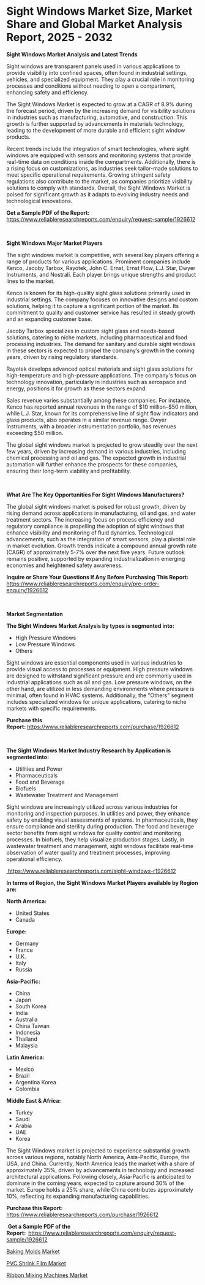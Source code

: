 <p><h1>Sight Windows Market Size, Market Share and Global Market Analysis Report, 2025 - 2032</h1></p><p><strong>Sight Windows Market Analysis and Latest Trends</strong></p>
<p><p>Sight windows are transparent panels used in various applications to provide visibility into confined spaces, often found in industrial settings, vehicles, and specialized equipment. They play a crucial role in monitoring processes and conditions without needing to open a compartment, enhancing safety and efficiency.</p><p>The Sight Windows Market is expected to grow at a CAGR of 8.9% during the forecast period, driven by the increasing demand for visibility solutions in industries such as manufacturing, automotive, and construction. This growth is further supported by advancements in materials technology, leading to the development of more durable and efficient sight window products. </p><p>Recent trends include the integration of smart technologies, where sight windows are equipped with sensors and monitoring systems that provide real-time data on conditions inside the compartments. Additionally, there is a rising focus on customizations, as industries seek tailor-made solutions to meet specific operational requirements. Growing stringent safety regulations also contribute to the market, as companies prioritize visibility solutions to comply with standards. Overall, the Sight Windows Market is poised for significant growth as it adapts to evolving industry needs and technological innovations.</p></p>
<p><strong>Get a Sample PDF of the Report:&nbsp;</strong> <a href="https://www.reliableresearchreports.com/enquiry/request-sample/1926612?utm_campaign=11&utm_medium=2&utm_source=Github&utm_content=ia&utm_term=15012025&utm_id=sight-windows">https://www.reliableresearchreports.com/enquiry/request-sample/1926612</a></p>
<p>&nbsp;</p>
<p><strong>Sight Windows Major Market Players</strong></p>
<p><p>The sight windows market is competitive, with several key players offering a range of products for various applications. Prominent companies include Kenco, Jacoby Tarbox, Rayotek, John C. Ernst, Ernst Flow, L.J. Star, Dwyer Instruments, and Nostrali. Each player brings unique strengths and product lines to the market.</p><p>Kenco is known for its high-quality sight glass solutions primarily used in industrial settings. The company focuses on innovative designs and custom solutions, helping it to capture a significant portion of the market. Its commitment to quality and customer service has resulted in steady growth and an expanding customer base.</p><p>Jacoby Tarbox specializes in custom sight glass and needs-based solutions, catering to niche markets, including pharmaceutical and food processing industries. The demand for sanitary and durable sight windows in these sectors is expected to propel the company’s growth in the coming years, driven by rising regulatory standards.</p><p>Rayotek develops advanced optical materials and sight glass solutions for high-temperature and high-pressure applications. The company's focus on technology innovation, particularly in industries such as aerospace and energy, positions it for growth as these sectors expand.</p><p>Sales revenue varies substantially among these companies. For instance, Kenco has reported annual revenues in the range of $10 million–$50 million, while L.J. Star, known for its comprehensive line of sight flow indicators and glass products, also operates in a similar revenue range. Dwyer Instruments, with a broader instrumentation portfolio, has revenues exceeding $50 million.</p><p>The global sight windows market is projected to grow steadily over the next few years, driven by increasing demand in various industries, including chemical processing and oil and gas. The expected growth in industrial automation will further enhance the prospects for these companies, ensuring their long-term viability and profitability.</p></p>
<p>&nbsp;</p>
<p><strong>What Are The Key Opportunities For Sight Windows Manufacturers?</strong></p>
<p><p>The global sight windows market is poised for robust growth, driven by rising demand across applications in manufacturing, oil and gas, and water treatment sectors. The increasing focus on process efficiency and regulatory compliance is propelling the adoption of sight windows that enhance visibility and monitoring of fluid dynamics. Technological advancements, such as the integration of smart sensors, play a pivotal role in market evolution. Growth trends indicate a compound annual growth rate (CAGR) of approximately 5-7% over the next five years. Future outlook remains positive, supported by expanding industrialization in emerging economies and heightened safety awareness.</p></p>
<p><strong>Inquire or Share Your Questions If Any Before Purchasing This Report:</strong> <a href="https://www.reliableresearchreports.com/enquiry/pre-order-enquiry/1926612?utm_campaign=11&utm_medium=2&utm_source=Github&utm_content=ia&utm_term=15012025&utm_id=sight-windows">https://www.reliableresearchreports.com/enquiry/pre-order-enquiry/1926612</a></p>
<p>&nbsp;</p>
<p><strong>Market Segmentation</strong></p>
<p><strong>The Sight Windows Market Analysis by types is segmented into:</strong></p>
<p><ul><li>High Pressure Windows</li><li>Low Pressure Windows</li><li>Others</li></ul></p>
<p><p>Sight windows are essential components used in various industries to provide visual access to processes or equipment. High pressure windows are designed to withstand significant pressure and are commonly used in industrial applications such as oil and gas. Low pressure windows, on the other hand, are utilized in less demanding environments where pressure is minimal, often found in HVAC systems. Additionally, the "Others" segment includes specialized windows for unique applications, catering to niche markets with specific requirements.</p></p>
<p><strong>Purchase this Report:&nbsp;</strong><a href="https://www.reliableresearchreports.com/purchase/1926612?utm_campaign=11&utm_medium=2&utm_source=Github&utm_content=ia&utm_term=15012025&utm_id=sight-windows">https://www.reliableresearchreports.com/purchase/1926612</a></p>
<p>&nbsp;</p>
<p><strong>The Sight Windows Market Industry Research by Application is segmented into:</strong></p>
<p><ul><li>Utilities and Power</li><li>Pharmaceuticals</li><li>Food and Beverage</li><li>Biofuels</li><li>Wastewater Treatment and Management</li></ul></p>
<p><p>Sight windows are increasingly utilized across various industries for monitoring and inspection purposes. In utilities and power, they enhance safety by enabling visual assessments of systems. In pharmaceuticals, they ensure compliance and sterility during production. The food and beverage sector benefits from sight windows for quality control and monitoring processes. In biofuels, they help visualize production stages. Lastly, in wastewater treatment and management, sight windows facilitate real-time observation of water quality and treatment processes, improving operational efficiency.</p></p>
<p><a href="https://www.reliableresearchreports.com/sight-windows-r1926612?utm_campaign=11&utm_medium=2&utm_source=Github&utm_content=ia&utm_term=15012025&utm_id=sight-windows">&nbsp;https://www.reliableresearchreports.com/sight-windows-r1926612</a></p>
<p><strong>In terms of Region, the Sight Windows Market Players available by Region are:</strong></p>
<p>
    <p> <strong> North America: </strong>
        <ul>
            <li>United States</li>
            <li>Canada</li>
        </ul>
        </p> 
    <p> <strong> Europe: </strong>
        <ul>
            <li>Germany</li>
            <li>France</li>
            <li>U.K.</li>
            <li>Italy</li>
            <li>Russia</li>
        </ul>
        </p> 
    <p> <strong> Asia-Pacific: </strong>
        <ul>
            <li>China</li>
            <li>Japan</li>
            <li>South Korea</li>
            <li>India</li>
            <li>Australia</li>
            <li>China Taiwan</li>
            <li>Indonesia</li>
            <li>Thailand</li>
            <li>Malaysia</li>
        </ul>
        </p> 
    <p> <strong> Latin America: </strong>
        <ul>
            <li>Mexico</li>
            <li>Brazil</li>
            <li>Argentina Korea</li>
            <li>Colombia</li>
        </ul>
        </p> 
    <p> <strong> Middle East & Africa: </strong>
        <ul>
            <li>Turkey</li>
            <li>Saudi</li>
            <li>Arabia</li>
            <li>UAE</li>
            <li>Korea</li>
        </ul>
    </p>
    </p>
<p><p>The Sight Windows market is projected to experience substantial growth across various regions, notably North America, Asia-Pacific, Europe, the USA, and China. Currently, North America leads the market with a share of approximately 35%, driven by advancements in technology and increased architectural applications. Following closely, Asia-Pacific is anticipated to dominate in the coming years, expected to capture around 30% of the market. Europe holds a 25% share, while China contributes approximately 10%, reflecting its expanding manufacturing capabilities.</p></p>
<p><strong>Purchase this Report: </strong><a href="https://www.reliableresearchreports.com/purchase/1926612?utm_campaign=11&utm_medium=2&utm_source=Github&utm_content=ia&utm_term=15012025&utm_id=sight-windows">https://www.reliableresearchreports.com/purchase/1926612</a></p>
<p>&nbsp;<strong>Get a Sample PDF of the Report:&nbsp;&nbsp;</strong><a href="https://www.reliableresearchreports.com/enquiry/request-sample/1926612?utm_campaign=11&utm_medium=2&utm_source=Github&utm_content=ia&utm_term=15012025&utm_id=sight-windows">https://www.reliableresearchreports.com/enquiry/request-sample/1926612</a></p>
<p><strong></strong></p>
<p><p><a href="https://github.com/gukenneth26571/Market-Research-Report-List-1/blob/main/baking-molds-market.md?utm_campaign=11&utm_medium=2&utm_source=Github&utm_content=ia&utm_term=15012025&utm_id=sight-windows">Baking Molds Market</a></p><p><a href="https://github.com/stillsfloria19981/Market-Research-Report-List-1/blob/main/pvc-shrink-film-market.md?utm_campaign=11&utm_medium=2&utm_source=Github&utm_content=ia&utm_term=15012025&utm_id=sight-windows">PVC Shrink Film Market</a></p><p><a href="https://github.com/triattwood9919/Market-Research-Report-List-1/blob/main/ribbon-mixing-machines-market.md?utm_campaign=11&utm_medium=2&utm_source=Github&utm_content=ia&utm_term=15012025&utm_id=sight-windows">Ribbon Mixing Machines Market</a></p></p>